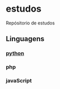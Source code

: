 # estudos
Repósitorio de estudos


## Linguagens
### [python](/estudos/blob/master/README.md)
### php
### javaScript



